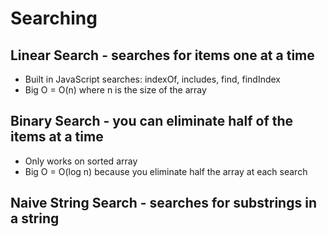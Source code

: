 # Searching

## Linear Search - searches for items one at a time
- Built in JavaScript searches: indexOf, includes, find, findIndex
- Big O = O(n) where n is the size of the array

## Binary Search - you can eliminate half of the items at a time
- Only works on sorted array
- Big O = O(log n) because you eliminate half the array at each search

## Naive String Search - searches for substrings in a string